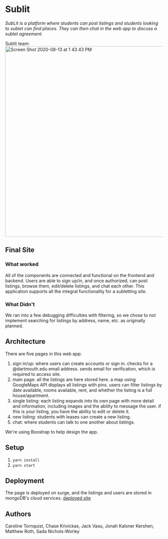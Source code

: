 # Sublit
*SubLit is a platform where students can post listings and students looking to sublet can find places. They can then chat in the web app to discuss a sublet agreement.*

Sublit team:
<img width="608" alt="Screen Shot 2020-08-13 at 1 43 43 PM" src="https://user-images.githubusercontent.com/62867125/90168444-17472880-dd6b-11ea-922d-962cfbbc5aeb.png">

## Final Site
### What worked
All of the components are connected and functional on the frontend and backend. Users are able to sign up/in, and once authorized, can post listings, browse them, edit/delete listings, and chat each other. This application supports all the integral functionality for a subletting site.

### What Didn't 
We ran into a few debugging difficulties with filtering, so we chose to not implement searching for listings by address, name, etc. as originally planned.

## Architecture

There are five pages in this web app:  
1. sign in/up: where users can create accounts or sign in. checks for a @dartmouth.edu email address. sends email for verification, which is required to access site.
2. main page: all the listings are here stored here. a map using GoogleMaps API displays all listings with pins. users can filter listings by date available, rooms available, rent, and whether the listing is a full house/apartment. 
3. single listing: each listing expands into its own page with more detail and information, including images and the ability to message the user. if this is your listing, you have the ability to edit or delete it.
4. new listing: students with leases can create a new listing.
5. chat: where students can talk to one another about listings.

We're using Boostrap to help design the app. 


## Setup

1. `yarn install`
2. `yarn start`

## Deployment

The page is deployed on surge, and the listings and users are stored in mongoDB's cloud services. 
[deployed site](http://sublit.surge.sh/)


## Authors
Caroline Tornquist, Chase Krivickas, Jack Vasu, Jonah Kalsner Kershen, Matthew Roth, Sada Nichols-Worley
